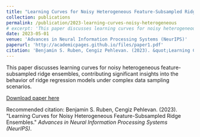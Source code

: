 ```yaml
---
title: "Learning Curves for Noisy Heterogeneous Feature-Subsampled Ridge Ensembles"
collection: publications
permalink: /publication/2023-learning-curves-noisy-heterogeneous
# excerpt: 'This paper discusses learning curves for noisy heterogeneous feature-subsampled ridge ensembles, contributing significant insights into the behavior of ridge regression models under complex data sampling scenarios.'
date: 2023-05-01
venue: 'Advances in Neural Information Processing Systems (NeurIPS)'
paperurl: 'http://academicpages.github.io/files/paper1.pdf'
citation: 'Benjamin S. Ruben, Cengiz Pehlevan. (2023). &quot;Learning Curves for Noisy Heterogeneous Feature-Subsampled Ridge Ensembles.&quot; <i>Advances in Neural Information Processing Systems (NeurIPS)</i>.'
---
```

This paper discusses learning curves for noisy heterogeneous feature-subsampled ridge ensembles, contributing significant insights into the behavior of ridge regression models under complex data sampling scenarios.

[Download paper here](http://academicpages.github.io/files/paper1.pdf)

Recommended citation: Benjamin S. Ruben, Cengiz Pehlevan. (2023). "Learning Curves for Noisy Heterogeneous Feature-Subsampled Ridge Ensembles." <i>Advances in Neural Information Processing Systems (NeurIPS)</i>.

